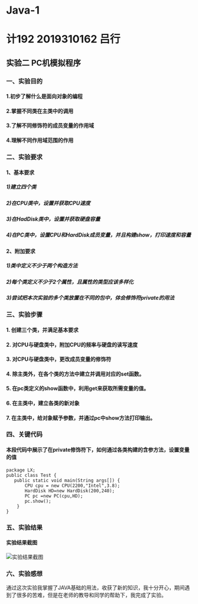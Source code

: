 # Java-1
# 计192 2019310162 吕行
## 实验二 PC机模拟程序

### 一、实验目的
#### 1.初步了解什么是面向对象的编程
#### 2.掌握不同类在主类中的调用
#### 3.了解不同修饰符的成员变量的作用域
#### 4.理解不同作用域范围的作用 

### 二、实验要求
#### 1、基本要求
##### 1)建立四个类
##### 2)在CPU类中，设置并获取CPU速度
##### 3)在HadDisk类中，设置并获取硬盘容量
##### 4)在PC类中，设置CPU和HardDisk成员变量，并且构建show，打印速度和容量
#### 2、附加要求
##### 1)类中定义不少于两个构造方法
##### 2)每个类定义不少于2个属性，且属性的类型应该多样化
##### 3)尝试把本次实验的多个类放置在不同的包中，体会修饰符private的用法

### 三、实验步骤
#### 1.	创建三个类，并满足基本要求
#### 2.	对CPU与硬盘类中，附加CPU的频率与硬盘的读写速度
#### 3.	对CPU与硬盘类中，更改成员变量的修饰符
#### 4. 除主类外，在各个类的方法中建立并调用对应的set函数。
#### 5.	在pc类定义的show函数中，利用get来获取所需变量的值。
#### 6.	在主类中，建立各类的新对象
#### 7.	在主类中，给对象赋予参数，并通过pc中show方法打印输出。

### 四、关键代码
#### 本段代码中展示了在private修饰符下，如何通过各类构建的含参方法，设置变量的值 
```
package LX;
public class Test {
   public static void main(String args[]) {
       CPU cpu = new CPU(2200,"Intel",3.8);
       HardDisk HD=new HardDisk(200,240);
       PC pc =new PC(cpu,HD);
       pc.show();
    }
}
```

### 五、实验结果
#### 实验结果截图
![实验结果截图]()

### 六、实验感想
通过这次实验我掌握了JAVA基础的用法，收获了新的知识，我十分开心，期间遇到了很多的苦难，但是在老师的教导和同学的帮助下，我完成了实验。
